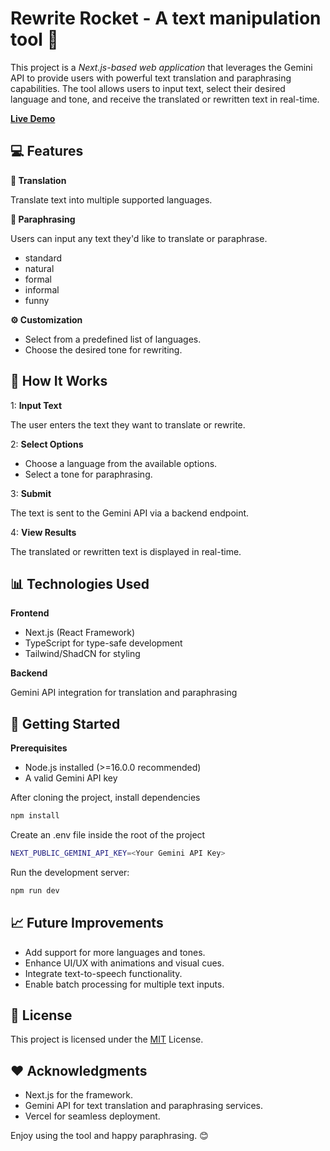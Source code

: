 # Rewrite Rocket - A text manipulation tool 📝

This project is a *Next.js-based web application* that leverages the Gemini API to provide users with powerful text translation and paraphrasing capabilities. The tool allows users to input text, select their desired language and tone, and receive the translated or rewritten text in real-time.

**[Live Demo](https://rewriterocket.vercel.app/)**

## 💻 Features

**🛬 Translation**

Translate text into multiple supported languages.

**📖 Paraphrasing**

Users can input any text they'd like to translate or paraphrase.

- standard
- natural
- formal
- informal
- funny

**⚙️ Customization**

- Select from a predefined list of languages.
- Choose the desired tone for rewriting.

## 🚀 How It Works

1: **Input Text**

The user enters the text they want to translate or rewrite.

2: **Select Options**

- Choose a language from the available options.
- Select a tone for paraphrasing.

3: **Submit**

The text is sent to the Gemini API via a backend endpoint.

4: **View Results**

The translated or rewritten text is displayed in real-time.

## 📊 Technologies Used

**Frontend**

- Next.js (React Framework)
- TypeScript for type-safe development
- Tailwind/ShadCN for styling

**Backend**

Gemini API integration for translation and paraphrasing

## 🎈 Getting Started

**Prerequisites**

- Node.js installed (>=16.0.0 recommended)
- A valid Gemini API key

After cloning the project, install dependencies

```bash
npm install
```

Create an .env file inside the root of the project

```bash
NEXT_PUBLIC_GEMINI_API_KEY=<Your Gemini API Key>
```

Run the development server:

```bash
npm run dev
```

## 📈 Future Improvements

- Add support for more languages and tones.
- Enhance UI/UX with animations and visual cues.
- Integrate text-to-speech functionality.
- Enable batch processing for multiple text inputs.

## 📜 License

This project is licensed under the [MIT](https://opensource.org/license/mit) License.

## ❤ Acknowledgments

- Next.js for the framework.
- Gemini API for text translation and paraphrasing services.
- Vercel for seamless deployment.

Enjoy using the tool and happy paraphrasing. 😊

